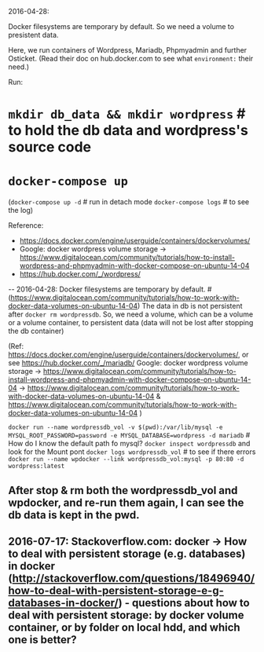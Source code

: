 2016-04-28:

Docker filesystems are temporary by default.
So we need a volume to presistent data.

Here, we run containers of Wordpress, Mariadb, Phpmyadmin and further Osticket. (Read their doc on hub.docker.com to see what `environment:` their need.)

Run:
# `mkdir db_data && mkdir wordpress` # to hold the db data and wordpress's source code
# `docker-compose up`

(`docker-compose up -d` # run in detach mode
`docker-compose logs` # to see the log)

Reference:
* https://docs.docker.com/engine/userguide/containers/dockervolumes/
* Google: docker wordpress volume storage -> https://www.digitalocean.com/community/tutorials/how-to-install-wordpress-and-phpmyadmin-with-docker-compose-on-ubuntu-14-04
* https://hub.docker.com/_/wordpress/

--
2016-04-28:
Docker filesystems are temporary by default. #  (https://www.digitalocean.com/community/tutorials/how-to-work-with-docker-data-volumes-on-ubuntu-14-04)
The data in db is not persistent after `docker rm wordpressdb`.
So, we need a volume, which can be a volume or a volume container, to persistent data (data will not be lost after stopping the db container)

(Ref:
https://docs.docker.com/engine/userguide/containers/dockervolumes/, or see https://hub.docker.com/_/mariadb/
Google: docker wordpress volume storage -> https://www.digitalocean.com/community/tutorials/how-to-install-wordpress-and-phpmyadmin-with-docker-compose-on-ubuntu-14-04 -> https://www.digitalocean.com/community/tutorials/how-to-work-with-docker-data-volumes-on-ubuntu-14-04 & https://www.digitalocean.com/community/tutorials/how-to-work-with-docker-data-volumes-on-ubuntu-14-04
)

`docker run --name wordpressdb_vol -v $(pwd):/var/lib/mysql -e MYSQL_ROOT_PASSWORD=password -e MYSQL_DATABASE=wordpress -d mariadb` # How do I know the default path fo mysql? `docker inspect wordpressdb` and look for the Mount pont
`docker logs wordpressdb_vol` # to see if there errors
`docker run --name wpdocker --link wordpressdb_vol:mysql -p 80:80 -d wordpress:latest`

After stop & rm both the wordpressdb_vol and wpdocker, and re-run them again, I can see the db data is kept in the pwd.
--
2016-07-17:
Stackoverflow.com: docker -> How to deal with persistent storage (e.g. databases) in docker (http://stackoverflow.com/questions/18496940/how-to-deal-with-persistent-storage-e-g-databases-in-docker/) - questions about how to deal with persistent storage: by docker volume container, or by folder on local hdd, and which one is better?
--
